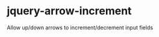 jquery-arrow-increment
======================

Allow up/down arrows to increment/decrement input fields